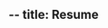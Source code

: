--
title: Resume
--

<object data="../Gabrielle Thivierge.pdf" width="1000" height="1000" type='application/pdf'></object>
